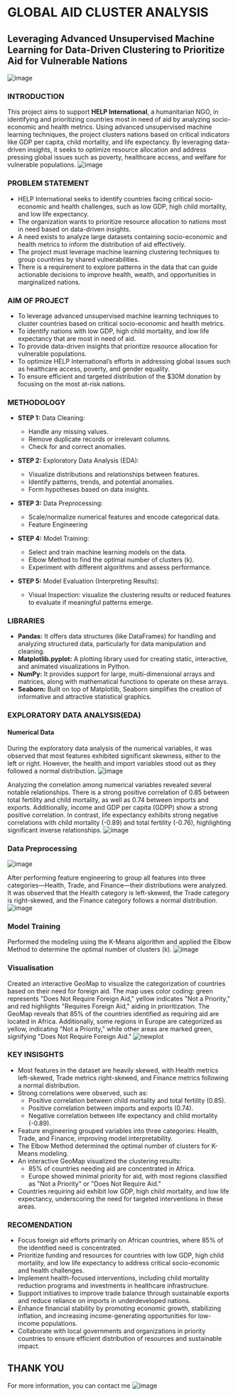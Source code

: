 # GLOBAL AID CLUSTER ANALYSIS
## Leveraging Advanced Unsupervised Machine Learning for Data-Driven Clustering to Prioritize Aid for Vulnerable Nations
![image](https://github.com/user-attachments/assets/1781c069-8623-4e66-8a04-ea118cd5b361)

### INTRODUCTION
This project aims to support **HELP International**, a humanitarian NGO, in identifying and prioritizing countries most in need of aid by analyzing socio-economic and health metrics. Using advanced unsupervised machine learning techniques, the project clusters nations based on critical indicators like GDP per capita, child mortality, and life expectancy. By leveraging data-driven insights, it seeks to optimize resource allocation and address pressing global issues such as poverty, healthcare access, and welfare for vulnerable populations.
![image](https://github.com/user-attachments/assets/1adb2704-9a11-442c-888f-eaa356109424)

### PROBLEM STATEMENT
- HELP International seeks to identify countries facing critical socio-economic and health challenges, such as low GDP, high child mortality, and low life expectancy.
- The organization wants to prioritize resource allocation to nations most in need based on data-driven insights.
- A need exists to analyze large datasets containing socio-economic and health metrics to inform the distribution of aid effectively.
- The project must leverage machine learning clustering techniques to group countries by shared vulnerabilities.
- There is a requirement to explore patterns in the data that can guide actionable decisions to improve health, wealth, and opportunities in marginalized nations.

### AIM OF PROJECT
- To leverage advanced unsupervised machine learning techniques to cluster countries based on critical socio-economic and health metrics.
- To identify nations with low GDP, high child mortality, and low life expectancy that are most in need of aid.
- To provide data-driven insights that prioritize resource allocation for vulnerable populations.
- To optimize HELP International’s efforts in addressing global issues such as healthcare access, poverty, and gender equality.
- To ensure efficient and targeted distribution of the $30M donation by focusing on the most at-risk nations.

### METHODOLOGY

- **STEP 1:** Data Cleaning:
    - Handle any missing values.
    - Remove duplicate records or irrelevant columns.
    - Check for and correct anomalies.
      
- **STEP 2:** Exploratory Data Analysis (EDA):
    - Visualize distributions and relationships between features.
    - Identify patterns, trends, and potential anomalies.
    - Form hypotheses based on data insights.
      
- **STEP 3:** Data Preprocessing:
    - Scale/normalize numerical features and encode categorical  data.
    - Feature Engineering
      
- **STEP 4:** Model Training:
    - Select and train machine learning models on the data.
    - Elbow Method to find the optimal number of clusters (k).
    - Experiment with different algorithms and assess performance.
      
- **STEP 5:** Model Evaluation (Interpreting Results):
    - Visual Inspection: visualize the clustering results or reduced features to evaluate if meaningful patterns emerge.


### LIBRARIES
- **Pandas:** It offers data structures (like DataFrames) for handling and analyzing structured data, particularly for data manipulation and cleaning.
- **Matplotlib.pyplot:** A plotting library used for creating static, interactive, and animated visualizations in Python.
- **NumPy:** It provides support for large, multi-dimensional arrays and matrices, along with mathematical functions to operate on these arrays.
- **Seaborn:** Built on top of Matplotlib, Seaborn simplifies the creation of informative and attractive statistical graphics.

### EXPLORATORY DATA ANALYSIS(EDA)
#### Numerical Data
During the exploratory data analysis of the numerical variables, it was observed that most features exhibited significant skewness, either to the left or right. However, the health and import variables stood out as they followed a normal distribution.
![image](https://github.com/user-attachments/assets/88ff25f4-84aa-4828-8032-d4a799662cc3)

Analyzing the correlation among numerical variables revealed several notable relationships. There is a strong positive correlation of 0.85 between total fertility and child mortality, as well as 0.74 between imports and exports. Additionally, income and GDP per capita (GDPP) show a strong positive correlation. In contrast, life expectancy exhibits strong negative correlations with child mortality (-0.89) and total fertility (-0.76), highlighting significant inverse relationships.
![image](https://github.com/user-attachments/assets/8409da0a-de8e-4865-aa6c-24a239c9293a)

### Data Preprocessing
![image](https://github.com/user-attachments/assets/370e1512-bcdc-4ff0-90e6-0f96ee3699fc)

After performing feature engineering to group all features into three categories—Health, Trade, and Finance—their distributions were analyzed. It was observed that the Health category is left-skewed, the Trade category is right-skewed, and the Finance category follows a normal distribution.
![image](https://github.com/user-attachments/assets/fcbda8ee-0aa3-4ed3-817d-03c0884951dd)

### Model Training
Performed the modeling using the K-Means algorithm and applied the Elbow Method to determine the optimal number of clusters (k).
![image](https://github.com/user-attachments/assets/fff05acc-ee47-4621-af2d-136d3b1f831a)

### Visualisation
Created an interactive GeoMap to visualize the categorization of countries based on their need for foreign aid. The map uses color coding: green represents "Does Not Require Foreign Aid," yellow indicates "Not a Priority," and red highlights "Requires Foreign Aid," aiding in prioritization. The GeoMap reveals that 85% of the countries identified as requiring aid are located in Africa. Additionally, some regions in Europe are categorized as yellow, indicating "Not a Priority," while other areas are marked green, signifying "Does Not Require Foreign Aid."
![newplot](https://github.com/user-attachments/assets/a5072ef0-cddc-42f9-a41f-d0a3abbf40af)

### KEY INSISGHTS
- Most features in the dataset are heavily skewed, with Health metrics left-skewed, Trade metrics right-skewed, and Finance metrics following a normal distribution.
- Strong correlations were observed, such as:
    - Positive correlation between child mortality and total fertility (0.85).
    - Positive correlation between imports and exports (0.74).
    - Negative correlation between life expectancy and child mortality (-0.89).
- Feature engineering grouped variables into three categories: Health, Trade, and Finance, improving model interpretability.
- The Elbow Method determined the optimal number of clusters for K-Means modeling.
- An interactive GeoMap visualized the clustering results:
    - 85% of countries needing aid are concentrated in Africa.
    - Europe showed minimal priority for aid, with most regions classified as "Not a Priority" or "Does Not Require Aid."
- Countries requiring aid exhibit low GDP, high child mortality, and low life expectancy, underscoring the need for targeted interventions in these areas.
  
### RECOMENDATION
- Focus foreign aid efforts primarily on African countries, where 85% of the identified need is concentrated.
- Prioritize funding and resources for countries with low GDP, high child mortality, and low life expectancy to address critical socio-economic and health challenges.
- Implement health-focused interventions, including child mortality reduction programs and investments in healthcare infrastructure.
- Support initiatives to improve trade balance through sustainable exports and reduce reliance on imports in underdeveloped nations.
- Enhance financial stability by promoting economic growth, stabilizing inflation, and increasing income-generating opportunities for low-income populations.
- Collaborate with local governments and organizations in priority countries to ensure efficient distribution of resources and sustainable impact.

## THANK YOU
For more information, you can contact me
![image](https://github.com/user-attachments/assets/fdd843cb-8293-4cca-93c5-856e33770a9b)

